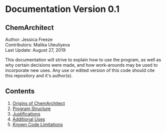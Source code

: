 # Documentation Version 0.1

## ChemArchitect  
Author: Jessica Freeze  
Contributors: Malika Uteuliyeva   
Last Update: August 27, 2019  

This documentation will strive to explain how to use the program,
as well as why certain decisions were made, and how work-arounds may
be used to incorporate new uses. Any use or edited version of this code should 
cite this repository and it's author(s).

## Contents
1. [Origins of ChemArchitect]()
2. [Program Structure]()
3. [Justifications]()
4. [Additional Uses]()
5. [Known Code Limitations]()
